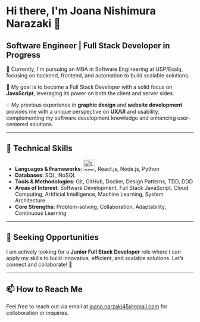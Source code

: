 
# Hi there, I'm Joana Nishimura Narazaki 👋

## Software Engineer | Full Stack Developer in Progress

🔭 Currently, I'm pursuing an MBA in Software Engineering at USP/Esalq, focusing on backend, frontend, and automation to build scalable solutions.

🌱 My goal is to become a Full Stack Developer with a solid focus on **JavaScript**, leveraging its power on both the client and server sides.

💡 My previous experience in **graphic design** and **website development** provides me with a unique perspective on **UX/UI** and usability, complementing my software development knowledge and enhancing user-centered solutions.

---

## 🚀 Technical Skills

- **Languages & Frameworks**: <img src="https://upload.wikimedia.org/wikipedia/commons/9/99/Unofficial_JavaScript_logo_2.svg" alt="Logo do projeto" width="30"/>, React.js, Node.js, Python
- **Databases**: SQL, NoSQL
- **Tools & Methodologies**: Git, GitHub, Docker, Design Patterns, TDD, DDD
- **Areas of Interest**: Software Development, Full Stack JavaScript, Cloud Computing, Artificial Intelligence, Machine Learning, System Architecture
- **Core Strengths**: Problem-solving, Collaboration, Adaptability, Continuous Learning

---

## 📢 Seeking Opportunities

I am actively looking for a **Junior Full Stack Developer** role where I can apply my skills to build innovative, efficient, and scalable solutions. Let’s connect and collaborate! 🚀

---

## 📫 How to Reach Me

Feel free to reach out via email at [joana.narzaki45@gmail.com](mailto:joana.narazaki45@gmail.com) for collaboration or inquiries.
```
